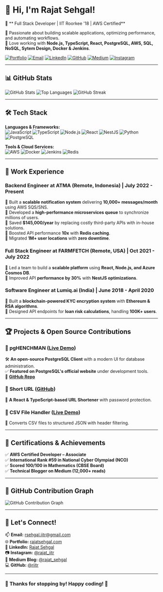 # 👋 Hi, I'm Rajat Sehgal!  

🚀 ** Full Stack Developer | IIT Roorkee '18 | AWS Certified**  

🔹 Passionate about building scalable applications, optimizing performance, and automating workflows.  
🔹 Love working with **Node.js, TypeScript, React, PostgreSQL, AWS, SQL, NoSQL, Sytem Design, Docker & Jenkins**.  

[![Portfolio](https://img.shields.io/badge/Portfolio-%23000000.svg?&style=for-the-badge&logo=firefox&logoColor=white)](https://rajatsehgal.com/)
[![Email](https://img.shields.io/badge/Email-D14836?style=for-the-badge&logo=gmail&logoColor=white)](mailto:rsehgal.iitr@gmail.com)
[![LinkedIn](https://img.shields.io/badge/LinkedIn-%230077B5.svg?&style=for-the-badge&logo=linkedin&logoColor=white)](https://www.linkedin.com/in/rajatsehgal95iitr/)
[![GitHub](https://img.shields.io/badge/GitHub-%2312100E.svg?&style=for-the-badge&logo=github&logoColor=white)](https://github.com/riitr)
[![Medium](https://img.shields.io/badge/Medium-%23000000.svg?&style=for-the-badge&logo=medium&logoColor=white)](https://medium.com/@rajat_sehgal)
[![Instagram](https://img.shields.io/badge/Instagram-%23E4405F.svg?&style=for-the-badge&logo=instagram&logoColor=white)](https://www.instagram.com/rajat_iitr/)


---

## 📊 **GitHub Stats**
![GitHub Stats](https://github-readme-stats.vercel.app/api?username=riitr&show_icons=true&theme=radical)
![Top Languages](https://github-readme-stats.vercel.app/api/top-langs/?username=riitr&layout=compact&theme=tokyonight)
![GitHub Streak](https://streak-stats.demolab.com/?user=riitr&theme=highcontrast)

---

## 🛠 **Tech Stack**
**Languages & Frameworks:**  
![JavaScript](https://img.shields.io/badge/JavaScript-%23F7DF1E.svg?style=for-the-badge&logo=javascript&logoColor=black)
![TypeScript](https://img.shields.io/badge/TypeScript-%23007ACC.svg?style=for-the-badge&logo=typescript&logoColor=white)
![Node.js](https://img.shields.io/badge/Node.js-%2343853D.svg?style=for-the-badge&logo=node.js&logoColor=white)
![React](https://img.shields.io/badge/React-%2361DAFB.svg?style=for-the-badge&logo=react&logoColor=black)
![NestJS](https://img.shields.io/badge/NestJS-%23E0234E.svg?style=for-the-badge&logo=nestjs&logoColor=white)
![Python](https://img.shields.io/badge/Python-%233776AB.svg?style=for-the-badge&logo=python&logoColor=white)
![PostgreSQL](https://img.shields.io/badge/PostgreSQL-%234169E1.svg?style=for-the-badge&logo=postgresql&logoColor=white)

**Tools & Cloud Services:**  
![AWS](https://img.shields.io/badge/AWS-%23FF9900.svg?style=for-the-badge&logo=amazon-aws&logoColor=white)
![Docker](https://img.shields.io/badge/Docker-%230db7ed.svg?style=for-the-badge&logo=docker&logoColor=white)
![Jenkins](https://img.shields.io/badge/Jenkins-%23D24939.svg?style=for-the-badge&logo=jenkins&logoColor=white)
![Redis](https://img.shields.io/badge/Redis-%23DC382D.svg?style=for-the-badge&logo=redis&logoColor=white)

---

## 💼 **Work Experience**
### **Backend Engineer at ATMA (Remote, Indonesia) | July 2022 - Present**
🔹 Built a **scalable notification system** delivering **10,000+ messages/month** using AWS SQS/SNS.  
🔹 Developed a **high-performance microservices queue** to synchronize millions of users.  
🔹 Saved **$145,000/year** by replacing costly third-party APIs with in-house solutions.  
🔹 Boosted API performance **10x** with **Redis caching**.  
🔹 Migrated **1M+ user locations** with **zero downtime**.  

### **Full Stack Engineer at FARMFETCH (Remote, USA) | Oct 2021 - July 2022**
🔹 Led a team to build a **scalable platform** using **React, Node.js, and Azure Cosmos DB**.  
🔹 Improved API **performance by 30%** with **NestJS optimizations**.  

### **Software Engineer at Lumiq.ai (India) | June 2018 - April 2020**
🔹 Built a **blockchain-powered KYC encryption system** with **Ethereum & RSA algorithms**.  
🔹 Designed API endpoints for **loan risk calculations**, handling **100K+ users**.  

---

## 🏆 **Projects & Open Source Contributions**
### 🔹 **pgHENCHMAN** ([Live Demo](https://pghenchman.netlify.app/))  
🛠 **An open-source PostgreSQL Client** with a modern UI for database administration.  
✅ **Featured on PostgreSQL's official website** under development tools.  
🔗 **[GitHub Repo](https://github.com/riitr/pgHENCHMAN)**  

### 🔹 **Short URL** ([GitHub](https://github.com/riitr/url-shortner))  
🔗 **A React & TypeScript-based URL Shortener** with password protection.  

### 🔹 **CSV File Handler** ([Live Demo](https://csv-file-handler.netlify.app/))  
📂 Converts CSV files to structured JSON with header filtering.  

---

## 🎯 **Certifications & Achievements**
✅ **AWS Certified Developer – Associate**  
✅ **International Rank #59 in National Cyber Olympiad (NCO)**  
✅ **Scored 100/100 in Mathematics (CBSE Board)**  
✅ **Technical Blogger on Medium (12,000+ reads)**  

---

## 🎯 **GitHub Contribution Graph**
![GitHub Contribution Graph](https://github-readme-activity-graph.vercel.app/graph?username=riitr&theme=react-dark)

---


## 🚀 **Let's Connect!**
📫 **Email:** [rsehgal.iitr@gmail.com](mailto:rsehgal.iitr@gmail.com)  
🌐 **Portfolio:** [rajatsehgal.com](https://rajatsehgal.com/)  
💼 **LinkedIn:** [Rajat Sehgal](https://www.linkedin.com/in/rajatsehgal95iitr/)  
📷 **Instagram:** [@rajat_iitr](https://www.instagram.com/rajat_iitr/)  
📝 **Medium Blog:** [@rajat_sehgal](https://medium.com/@rajat_sehgal)  
💻 **GitHub:** [@riitr](https://github.com/riitr)  

---

### 🎉 **Thanks for stopping by!** Happy coding! 🚀  
